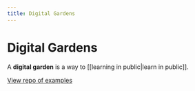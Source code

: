 ```yaml
---
title: Digital Gardens
---
```


# Digital Gardens

A **digital garden** is a way to [[learning in public|learn in public]].

[View repo of examples](https://github.com/MaggieAppleton/digital-gardeners)
